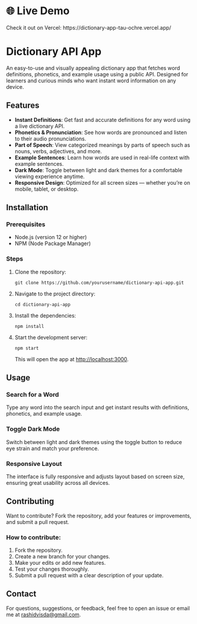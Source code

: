 <!DOCTYPE html>
<html lang="en">
<head>
    <meta charset="UTF-8">
    <meta name="viewport" content="width=device-width, initial-scale=1.0">
</head>
<body>
    <h1>🌐 Live Demo</h1>
    <p>Check it out on Vercel: https://dictionary-app-tau-ochre.vercel.app/</p>
    <h1>Dictionary API App</h1>
    <p>An easy-to-use and visually appealing dictionary app that fetches word definitions, phonetics, and example usage using a public API. Designed for learners and curious minds who want instant word information on any device.</p>
    <h2>Features</h2>
    <ul>
        <li><strong>Instant Definitions</strong>: Get fast and accurate definitions for any word using a live dictionary API.</li>
        <li><strong>Phonetics & Pronunciation</strong>: See how words are pronounced and listen to their audio pronunciations.</li>
        <li><strong>Part of Speech</strong>: View categorized meanings by parts of speech such as nouns, verbs, adjectives, and more.</li>
        <li><strong>Example Sentences</strong>: Learn how words are used in real-life context with example sentences.</li>
        <li><strong>Dark Mode</strong>: Toggle between light and dark themes for a comfortable viewing experience anytime.</li>
        <li><strong>Responsive Design</strong>: Optimized for all screen sizes — whether you’re on mobile, tablet, or desktop.</li>
    </ul>
    <h2>Installation</h2>
    <h3>Prerequisites</h3>
    <ul>
        <li>Node.js (version 12 or higher)</li>
        <li>NPM (Node Package Manager)</li>
    </ul>
    <h3>Steps</h3>
    <ol>
        <li>Clone the repository:
            <pre><code>git clone https://github.com/yourusername/dictionary-api-app.git</code></pre>
        </li>
        <li>Navigate to the project directory:
            <pre><code>cd dictionary-api-app</code></pre>
        </li>
        <li>Install the dependencies:
            <pre><code>npm install</code></pre>
        </li>
        <li>Start the development server:
            <pre><code>npm start</code></pre>
            <p>This will open the app at <a href="http://localhost:3000" target="_blank">http://localhost:3000</a>.</p>
        </li>
    </ol>
    <h2>Usage</h2>
    <h3>Search for a Word</h3>
    <p>Type any word into the search input and get instant results with definitions, phonetics, and example usage.</p>
    <h3>Toggle Dark Mode</h3>
    <p>Switch between light and dark themes using the toggle button to reduce eye strain and match your preference.</p>
    <h3>Responsive Layout</h3>
    <p>The interface is fully responsive and adjusts layout based on screen size, ensuring great usability across all devices.</p>
    <h2>Contributing</h2>
    <p>Want to contribute? Fork the repository, add your features or improvements, and submit a pull request.</p>
    <h3>How to contribute:</h3>
    <ol>
        <li>Fork the repository.</li>
        <li>Create a new branch for your changes.</li>
        <li>Make your edits or add new features.</li>
        <li>Test your changes thoroughly.</li>
        <li>Submit a pull request with a clear description of your update.</li>
    </ol>
    <h2>Contact</h2>
    <p>For questions, suggestions, or feedback, feel free to open an issue or email me at <a href="mailto:rashidvisda@gmail.com">rashidvisda@gmail.com</a>.</p>
</body>
</html>

